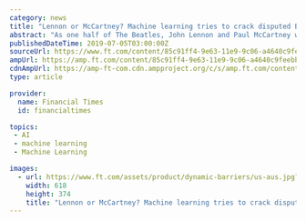```yaml
---
category: news
title: "Lennon or McCartney? Machine learning tries to crack disputed Beatles authorship"
abstract: "As one half of The Beatles, John Lennon and Paul McCartney were behind some of the most beloved songs of the 20th century, including “Yesterday”, “Let It Be” and “Come Together”. But while the popularity of their songwriting remains undisputed ..."
publishedDateTime: 2019-07-05T03:00:00Z
sourceUrl: https://www.ft.com/content/85c91ff4-9e63-11e9-9c06-a4640c9feebb
ampUrl: https://amp.ft.com/content/85c91ff4-9e63-11e9-9c06-a4640c9feebb
cdnAmpUrl: https://amp-ft-com.cdn.ampproject.org/c/s/amp.ft.com/content/85c91ff4-9e63-11e9-9c06-a4640c9feebb
type: article

provider:
  name: Financial Times
  id: financialtimes

topics:
 - AI
 - machine learning
 - Machine Learning

images:
  - url: https://www.ft.com/assets/product/dynamic-barriers/us-aus.jpg?v1
    width: 618
    height: 374
    title: "Lennon or McCartney? Machine learning tries to crack disputed Beatles authorship"
---
```

